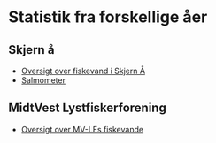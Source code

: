 # Statistik fra forskellige åer

## Skjern å

  * [Oversigt over fiskevand i Skjern Å](skjern/skjern-kort.html)
  * [Salmometer](skjern/skjern-salmometer.html)
  

## MidtVest Lystfiskerforening

  * [Oversigt over MV-LFs fiskevande](mv-lf/mv-lf-kort.html)